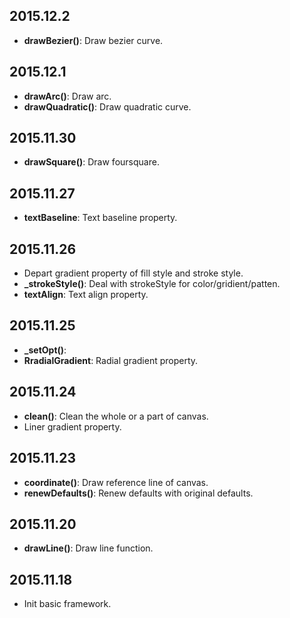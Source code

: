 ## 2015.12.2
- **drawBezier()**: Draw bezier curve.

## 2015.12.1
- **drawArc()**: Draw arc.
- **drawQuadratic()**: Draw quadratic curve.

## 2015.11.30
- **drawSquare()**: Draw foursquare.

## 2015.11.27

- **textBaseline**: Text baseline property.

## 2015.11.26

- Depart gradient property of fill style and stroke style.
- **_strokeStyle()**: Deal with strokeStyle for color/gridient/patten.
- **textAlign**: Text align property.

## 2015.11.25

- **_setOpt()**: 
- **RradialGradient**: Radial gradient property.

## 2015.11.24

- **clean()**: Clean the whole or a part of canvas.
- Liner gradient property.

## 2015.11.23

- **coordinate()**: Draw reference line of canvas.	
- **renewDefaults()**: Renew defaults with original defaults.

## 2015.11.20

- **drawLine()**: Draw line function.

## 2015.11.18

- Init basic framework.